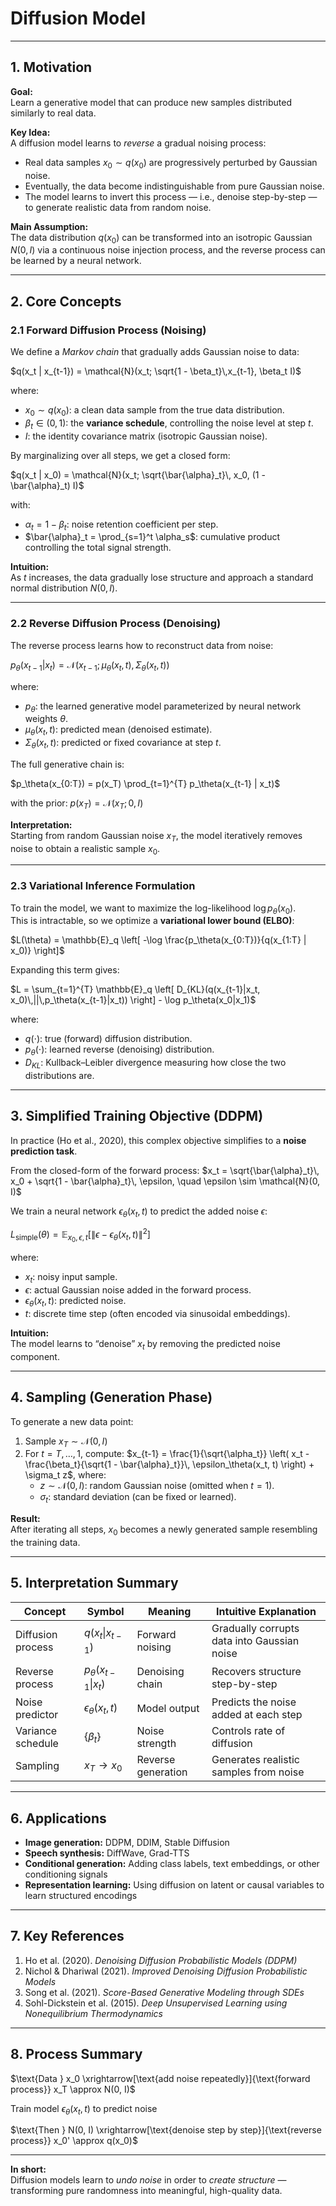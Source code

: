 # Diffusion Model

---

## 1. Motivation

**Goal:**  
Learn a generative model that can produce new samples distributed similarly to real data.

**Key Idea:**  
A diffusion model learns to *reverse* a gradual noising process:
- Real data samples $x_0 \sim q(x_0)$ are progressively perturbed by Gaussian noise.
- Eventually, the data become indistinguishable from pure Gaussian noise.
- The model learns to invert this process — i.e., denoise step-by-step — to generate realistic data from random noise.

**Main Assumption:**  
The data distribution $q(x_0)$ can be transformed into an isotropic Gaussian $N(0, I)$ via a continuous noise injection process, and the reverse process can be learned by a neural network.

---

## 2. Core Concepts

### 2.1 Forward Diffusion Process (Noising)

We define a *Markov chain* that gradually adds Gaussian noise to data:

$q(x_t | x_{t-1}) = \mathcal{N}(x_t; \sqrt{1 - \beta_t}\,x_{t-1}, \beta_t I)$

where:
- $x_0 \sim q(x_0)$: a clean data sample from the true data distribution.  
- $\beta_t \in (0,1)$: the **variance schedule**, controlling the noise level at step $t$.  
- $I$: the identity covariance matrix (isotropic Gaussian noise).  

By marginalizing over all steps, we get a closed form:

$q(x_t | x_0) = \mathcal{N}(x_t; \sqrt{\bar{\alpha}_t}\, x_0, (1 - \bar{\alpha}_t) I)$

with:
- $\alpha_t = 1 - \beta_t$: noise retention coefficient per step.  
- $\bar{\alpha}_t = \prod_{s=1}^t \alpha_s$: cumulative product controlling the total signal strength.  

**Intuition:**  
As $t$ increases, the data gradually lose structure and approach a standard normal distribution $N(0, I)$.

---

### 2.2 Reverse Diffusion Process (Denoising)

The reverse process learns how to reconstruct data from noise:

$p_\theta(x_{t-1} | x_t) = \mathcal{N}(x_{t-1}; \mu_\theta(x_t, t), \Sigma_\theta(x_t, t))$

where:
- $p_\theta$: the learned generative model parameterized by neural network weights $\theta$.  
- $\mu_\theta(x_t, t)$: predicted mean (denoised estimate).  
- $\Sigma_\theta(x_t, t)$: predicted or fixed covariance at step $t$.  

The full generative chain is:

$p_\theta(x_{0:T}) = p(x_T) \prod_{t=1}^{T} p_\theta(x_{t-1} | x_t)$

with the prior:
$p(x_T) = \mathcal{N}(x_T; 0, I)$

**Interpretation:**  
Starting from random Gaussian noise $x_T$, the model iteratively removes noise to obtain a realistic sample $x_0$.

---

### 2.3 Variational Inference Formulation

To train the model, we want to maximize the log-likelihood $\log p_\theta(x_0)$.  
This is intractable, so we optimize a **variational lower bound (ELBO)**:

$L(\theta) = \mathbb{E}_q \left[ -\log \frac{p_\theta(x_{0:T})}{q(x_{1:T} | x_0)} \right]$

Expanding this term gives:

$L = \sum_{t=1}^{T} \mathbb{E}_q \left[ D_{KL}(q(x_{t-1}|x_t, x_0)\,||\,p_\theta(x_{t-1}|x_t)) \right] - \log p_\theta(x_0|x_1)$

where:
- $q(\cdot)$: true (forward) diffusion distribution.  
- $p_\theta(\cdot)$: learned reverse (denoising) distribution.  
- $D_{KL}$: Kullback–Leibler divergence measuring how close the two distributions are.

---

## 3. Simplified Training Objective (DDPM)

In practice (Ho et al., 2020), this complex objective simplifies to a **noise prediction task**.

From the closed-form of the forward process:
$x_t = \sqrt{\bar{\alpha}_t}\, x_0 + \sqrt{1 - \bar{\alpha}_t}\, \epsilon, \quad \epsilon \sim \mathcal{N}(0, I)$

We train a neural network $\epsilon_\theta(x_t, t)$ to predict the added noise $\epsilon$:

$L_{\text{simple}}(\theta) = \mathbb{E}_{x_0, \epsilon, t}\left[\|\epsilon - \epsilon_\theta(x_t, t)\|^2\right]$

where:
- $x_t$: noisy input sample.  
- $\epsilon$: actual Gaussian noise added in the forward process.  
- $\epsilon_\theta(x_t, t)$: predicted noise.  
- $t$: discrete time step (often encoded via sinusoidal embeddings).  

**Intuition:**  
The model learns to “denoise” $x_t$ by removing the predicted noise component.

---

## 4. Sampling (Generation Phase)

To generate a new data point:

1. Sample $x_T \sim \mathcal{N}(0, I)$
2. For $t = T, \dots, 1$, compute:
   $x_{t-1} = \frac{1}{\sqrt{\alpha_t}} \left( x_t - \frac{\beta_t}{\sqrt{1 - \bar{\alpha}_t}}\, \epsilon_\theta(x_t, t) \right) + \sigma_t z$,
   where:
   - $z \sim \mathcal{N}(0, I)$: random Gaussian noise (omitted when $t = 1$).  
   - $\sigma_t$: standard deviation (can be fixed or learned).  

**Result:**  
After iterating all steps, $x_0$ becomes a newly generated sample resembling the training data.

---

## 5. Interpretation Summary

| Concept | Symbol | Meaning | Intuitive Explanation |
|----------|----------|----------|-----------------------|
| Diffusion process | $q(x_t\|x_{t-1})$ | Forward noising | Gradually corrupts data into Gaussian noise |
| Reverse process | $p_\theta(x_{t-1}\|x_t)$ | Denoising chain | Recovers structure step-by-step |
| Noise predictor | $\epsilon_\theta(x_t, t)$ | Model output | Predicts the noise added at each step |
| Variance schedule | $\{\beta_t\}$ | Noise strength | Controls rate of diffusion |
| Sampling | $x_T \rightarrow x_0$ | Reverse generation | Generates realistic samples from noise |

---

## 6. Applications

- **Image generation:** DDPM, DDIM, Stable Diffusion  
- **Speech synthesis:** DiffWave, Grad-TTS  
- **Conditional generation:** Adding class labels, text embeddings, or other conditioning signals  
- **Representation learning:** Using diffusion on latent or causal variables to learn structured encodings  

---

## 7. Key References

1. Ho et al. (2020). *Denoising Diffusion Probabilistic Models (DDPM)*  
2. Nichol & Dhariwal (2021). *Improved Denoising Diffusion Probabilistic Models*  
3. Song et al. (2021). *Score-Based Generative Modeling through SDEs*  
4. Sohl-Dickstein et al. (2015). *Deep Unsupervised Learning using Nonequilibrium Thermodynamics*  

---

## 8. Process Summary

$\text{Data } x_0 
\xrightarrow[\text{add noise repeatedly}]{\text{forward process}} 
x_T \approx N(0, I)$

$\text{Train model } \epsilon_\theta(x_t, t) \text{ to predict noise}$

$\text{Then } N(0, I)
\xrightarrow[\text{denoise step by step}]{\text{reverse process}}
x_0' \approx q(x_0)$

---

**In short:**  
Diffusion models learn to *undo noise* in order to *create structure* — transforming pure randomness into meaningful, high-quality data.
